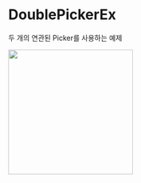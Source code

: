 # DoublePickerEx
두 개의 연관된 Picker를 사용하는 예제

<img width=250 src="https://user-images.githubusercontent.com/59866819/221637450-2721c5bd-c9e9-46b3-ae63-c3487bb866d9.gif">
